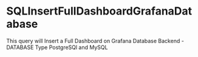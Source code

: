# SQLInsertFullDashboardGrafanaDatabase
This query will Insert a Full Dashboard on Grafana Database Backend - DATABASE Type PostgreSQl and MySQL
